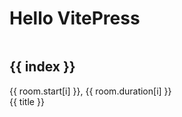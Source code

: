 # Hello VitePress

<div class="columns">
  <div v-for="(room, index) in day1" class="column">
    <h2>{{ index }}</h2>
    <div
      v-for="(title, i) in room.title"
      :class='"card is-size-7 mb-1 " + index + " my-height-" + room.duration[i]'
      :id='index + "-" + room.start[i]'
      :style="{ top: room.top[i] + 'px', position: 'inherit' }"
    >
      <div class="card-header">
        {{ room.start[i] }}, {{ room.duration[i] }}
      </div>
      <div class="card-content">
        {{ title }}
      </div>
    </div>
  </div>
</div>

<script setup>
import { schedule } from './schedule.json'

const durationToMinutes = (d) => {
  const hh = d.slice(0,2)
  const mm = d.slice(3,5)
  return parseInt(hh) * 60 + parseInt(mm)
}

const days = schedule.conference.days.slice(8,11)

const roomNames = Object.keys(days[0].rooms)

const day1 = {}
for (const room of roomNames) {
  if (room == 'Sponsored forums') {
    continue
  }
  const roomArray = days[0].rooms[room]
  day1[room] = {
    'color': room == 'Red' ? 'red' : 'white',
    'title': roomArray.map(x => x.title),
    'start': roomArray.map(x => x.start),
    'duration': roomArray.map(x => durationToMinutes(x.duration)),
    'top': roomArray.map(x => (durationToMinutes(x.start) - durationToMinutes('12:30')) * 3)
  }
}
console.log(day1)
</script>

<style>
.container, .content, .content-container {
  width: 1600px !important;
  max-width: 1600px !important;
}

.Red {
  background-color: #ffaaaa;
}

.my-height-10 {
  height: 100px;
}
.my-height-30 {
  height: 309px;
}
.my-height-90 {
  height: 935px;
}
</style>
